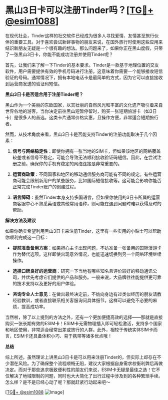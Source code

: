 # 黑山3日卡可以注册Tinder吗？[[TG💪+ @esim1088](https://t.me/s/esim1088)]

在现代社会，Tinder这样的社交软件已经成为很多人寻找爱情、友情甚至旅行伙伴的重要工具。对于喜欢尝试新鲜事物的朋友来说，在国外旅行时使用这些应用来结识新朋友无疑是一个很有趣的想法。那么问题来了，如果你正在黑山度假，只带了一张黑山3日卡，你能不能成功注册并使用Tinder呢？

首先，让我们来了解一下Tinder的基本要求。Tinder是一款基于地理位置的交友软件，用户需要提供有效的手机号码进行注册。这意味着你需要一个能够接收短信验证的号码。通常情况下，拥有本地电话卡是最简单的方式，因为它可以直接接收到运营商发送的验证码短信。

**黑山3日卡是否适合用于注册Tinder呢？**

黑山作为一个美丽的东欧国家，以其壮丽的自然风光和丰富的文化遗产吸引着来自世界各地的游客。当你决定前往黑山短暂停留时，购买一张短期旅游卡（如3日卡）是很多人的首选。这类卡片通常价格实惠，且操作方便，非常适合短期旅行者。

然而，从技术角度来看，黑山3日卡是否能支持Tinder的注册功能取决于几个因素：

1. **信号与网络稳定性**：即使你拥有一张当地的SIM卡，但如果该地区的网络覆盖较差或者信号不稳定，可能会导致无法顺利接收验证码短信。因此，在尝试注册之前，确保你的手机有稳定的网络连接是非常重要的。

2. **运营商政策**：不同国家和地区的移动通信服务商可能有不同的规定。有些运营商可能会限制新用户的某些服务，比如国际短信接收等。这可能会影响你能否正常完成Tinder账户的创建过程。

3. **语言障碍**：虽然Tinder本身支持多国语言，但如果你使用的3日卡所属的运营商客服中心不熟悉英语或其他常用语种，则可能在遇到问题时难以获得及时的帮助。

**解决方法及建议**

如果你确实希望利用黑山3日卡来注册Tinder，这里有一些实用的小贴士可以帮助你顺利完成这一目标：

- **提前准备备用方案**：如果担心主卡出现问题，不妨准备一张备用的国际漫游卡作为替代选项。这样即使出现意外情况，也能迅速切换到另一个网络环境继续操作。
  
- **选择口碑良好的运营商**：研究一下当地有哪些知名且评价较好的移动通讯公司，并优先考虑它们提供的产品和服务。一般来说，大品牌往往能提供更可靠的技术支持以及更好的用户体验。

- **咨询专业人士意见**：在做出最终决定前，不妨向身边有过类似经历的朋友请教经验教训，或者直接联系相关客服询问具体细节。这样可以避免不必要的麻烦，提高成功率。

当然啦，除了以上提到的方法之外，还有一个更加便捷高效的选择——那就是直接购买一张长期有效的ESIM卡！ESIM卡无需物理插入即可轻松激活，支持多个国家和地区使用，非常适合经常出差或旅行的人群。此外，相较于传统实体SIM卡而言，ESIM卡还具备体积小巧、易于携带等诸多优点哦！

**总结**

综上所述，虽然理论上讲黑山3日卡是可以用来注册Tinder的，但实际上却存在不少潜在风险。为了确保整个流程顺畅无阻，建议大家根据自身需求权衡利弊后再做决定。而对于那些追求极致便利性的朋友们来说，ESIM卡无疑是最佳之选！它不仅解决了地域限制的问题，同时也大大简化了出行过程中涉及到的各种繁琐手续。怎么样？是不是已经心动了呢？那就赶紧行动起来吧～

[[TG💪+ @esim1088](https://t.me/s/esim1088) ![Image](https://i.postimg.cc/4NQfJmqS/Snipaste-2025-05-13-00-14-12.png)]